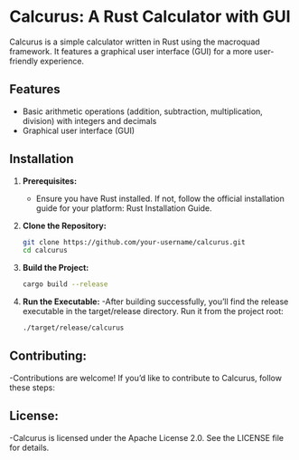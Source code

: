 # Calcurus: A Rust Calculator with GUI

Calcurus is a simple calculator written in Rust using the macroquad framework. It features a graphical user interface (GUI) for a more user-friendly experience.

## Features

- Basic arithmetic operations (addition, subtraction, multiplication, division) with integers and decimals
- Graphical user interface (GUI)

## Installation

1. **Prerequisites:**
   - Ensure you have Rust installed. If not, follow the official installation guide for your platform: Rust Installation Guide.

2. **Clone the Repository:**
   ```bash
   git clone https://github.com/your-username/calcurus.git
   cd calcurus

3. **Build the Project:**
   ```bash
   cargo build --release

4. **Run the Executable:**
   -After building successfully, you’ll find the release executable in the target/release directory. Run it from the project root:
   ```bash
   ./target/release/calcurus

## Contributing:
   -Contributions are welcome! If you’d like to contribute to Calcurus, follow these steps:

## License:
   -Calcurus is licensed under the Apache License 2.0. See the LICENSE file for details.